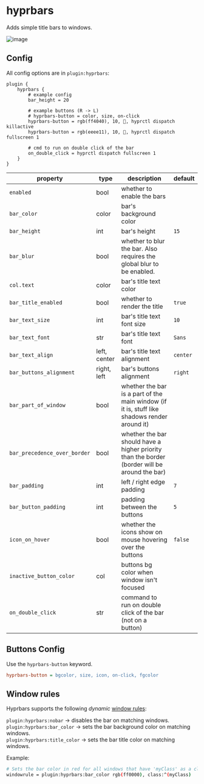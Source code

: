 # hyprbars

Adds simple title bars to windows.

![image](https://github.com/user-attachments/assets/184a66b9-eb91-4f6f-8953-b265a2735939)

## Config

All config options are in `plugin:hyprbars`:

```
plugin {
    hyprbars {
        # example config
        bar_height = 20

        # example buttons (R -> L)
        # hyprbars-button = color, size, on-click
        hyprbars-button = rgb(ff4040), 10, 󰖭, hyprctl dispatch killactive
        hyprbars-button = rgb(eeee11), 10, , hyprctl dispatch fullscreen 1

        # cmd to run on double click of the bar
        on_double_click = hyprctl dispatch fullscreen 1
    }
}
```

| property | type | description | default |
| --- | --- | --- | --- |
`enabled` | bool | whether to enable the bars |
`bar_color` | color | bar's background color
`bar_height` | int | bar's height | `15`
`bar_blur` | bool | whether to blur the bar. Also requires the global blur to be enabled.
`col.text` | color | bar's title text color
`bar_title_enabled` | bool | whether to render the title | `true`
`bar_text_size` | int | bar's title text font size | `10`
`bar_text_font` | str | bar's title text font | `Sans`
`bar_text_align` | left, center | bar's title text alignment | `center`
`bar_buttons_alignment` | right, left | bar's buttons alignment | `right`
`bar_part_of_window` | bool | whether the bar is a part of the main window (if it is, stuff like shadows render around it)
`bar_precedence_over_border` | bool | whether the bar should have a higher priority than the border (border will be around the bar)
`bar_padding` | int | left / right edge padding | `7`
`bar_button_padding` | int | padding between the buttons | `5`
`icon_on_hover` | bool | whether the icons show on mouse hovering over the buttons | `false`
`inactive_button_color` | col | buttons bg color when window isn't focused
`on_double_click` | str | command to run on double click of the bar (not on a button)

## Buttons Config

Use the `hyprbars-button` keyword.

```ini
hyprbars-button = bgcolor, size, icon, on-click, fgcolor
```

## Window rules

Hyprbars supports the following _dynamic_ [window rules](https://wiki.hypr.land/Configuring/Window-Rules/):

`plugin:hyprbars:nobar` -> disables the bar on matching windows.  
`plugin:hyprbars:bar_color` -> sets the bar background color on matching windows.  
`plugin:hyprbars:title_color` -> sets the bar title color on matching windows.  

Example:
```bash
# Sets the bar color in red for all windows that have 'myClass' as a class
windowrule = plugin:hyprbars:bar_color rgb(ff0000), class:^(myClass)
```
